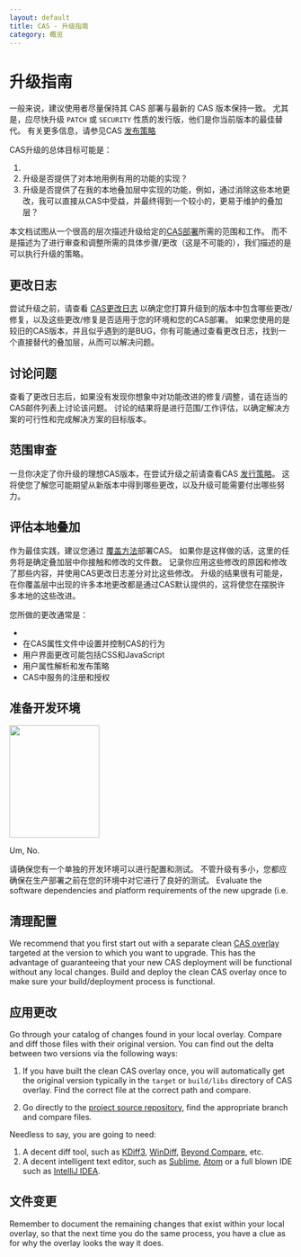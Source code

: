 ```yaml
---
layout: default
title: CAS - 升级指南
category: 概览
---
```


# 升级指南

一般来说，建议使用者尽量保持其 CAS 部署与最新的 CAS 版本保持一致。 尤其是，应尽快升级 `PATCH` 或 `SECURITY` 性质的发行版，他们是你当前版本的最佳替代。 有关更多信息，请参见CAS [发布策略](../../developer/Release-Policy.html)

CAS升级的总体目标可能是：

1.
2. 升级是否提供了对本地用例有用的功能的实现？
3. 升级是否提供了在我的本地叠加层中实现的功能，例如，通过消除这些本地更改，我可以直接从CAS中受益，并最终得到一个较小的，更易于维护的叠加层？

本文档试图从一个很高的层次描述升级给定的[CAS部署](../installation/WAR-Overlay-Installation.html)所需的范围和工作。 而不是描述为了进行审查和调整所需的具体步骤/更改（这是不可能的），我们描述的是可以执行升级的策略。

## 更改日志

尝试升级之前，请查看 [CAS更改日志](https://github.com/apereo/cas/releases) 以确定您打算升级到的版本中包含哪些更改/修复，以及这些更改/修复是否适用于您的环境和您的CAS部署。 如果您使用的是较旧的CAS版本，并且似乎遇到的是BUG，你有可能通过查看更改日志，找到一个直接替代的叠加层，从而可以解决问题。

## 讨论问题

查看了更改日志后，如果没有发现你想象中对功能改进的修复/调整，请在适当的CAS邮件列表上讨论该问题。 讨论的结果将是进行范围/工作评估，以确定解决方案的可行性和完成解决方案的目标版本。

## 范围审查

一旦你决定了你升级的理想CAS版本，在尝试升级之前请查看CAS [发行策略](../../developer/Release-Policy.html)。 这将使您了解您可能期望从新版本中得到哪些更改，以及升级可能需要付出哪些努力。

## 评估本地叠加

作为最佳实践，建议您通过 [覆盖方法](../installation/WAR-Overlay-Installation.html)部署CAS。 如果你是这样做的话，这里的任务将是确定叠加层中你接触和修改的文件数。 记录你应用这些修改的原因和修改了那些内容，并使用CAS更改日志差分对比这些修改。 升级的结果很有可能是，在你覆盖层中出现的许多本地更改都是通过CAS默认提供的，这将使您在摆脱许多本地的这些改进。

您所做的更改通常是：

*
* 在CAS属性文件中设置并控制CAS的行为
* 用户界面更改可能包括CSS和JavaScript
* 用户属性解析和发布策略
* CAS中服务的注册和授权

## 准备开发环境

<img src="http://i.imgur.com/jcdDHWb.jpg" width="160px" height="200px" />

Um, No.

请确保您有一个单独的开发环境可以进行配置和测试。 不管升级有多小，您都应确保在生产部署之前在您的环境中对它进行了良好的测试。 Evaluate the software dependencies and platform requirements of the new upgrade (i.e.

## 清理配置

We recommend that you first start out with a separate clean [CAS overlay](../installation/WAR-Overlay-Installation.html) targeted at the version to which you want to upgrade. This has the advantage of guaranteeing that your new CAS deployment will be functional without any local changes. Build and deploy the clean CAS overlay once to make sure your build/deployment process is functional.

## 应用更改

Go through your catalog of changes found in your local overlay. Compare and diff those files with their original version. You can find out the delta between two versions via the following ways:

1. If you have built the clean CAS overlay once, you will automatically get the original version typically in the `target` or `build/libs` directory of CAS overlay. Find the correct file at the correct path and compare.

2. Go directly to the [project source repository](https://github.com/apereo/cas), find the appropriate branch and compare files.

Needless to say, you are going to need:

1. A decent diff tool, such as [KDiff3](http://kdiff3.sourceforge.net/), [WinDiff](http://winmerge.org), [Beyond Compare](http://www.scootersoftware.com/), etc.
2. A decent intelligent text editor, such as [Sublime](http://www.sublimetext.com), [Atom](https://atom.io/) or a full blown IDE such as [IntelliJ IDEA](https://www.jetbrains.com/idea/).

## 文件变更

Remember to document the remaining changes that exist within your local overlay, so that the next time you do the same process, you have a clue as for why the overlay looks the way it does. 
